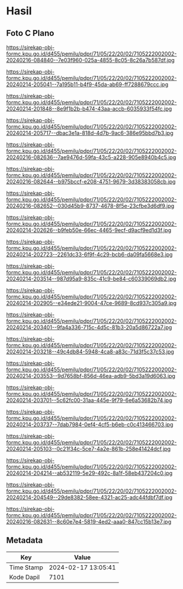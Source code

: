 # Hasil

## Foto C Plano

https://sirekap-obj-formc.kpu.go.id/d455/pemilu/pdpr/71/05/22/20/02/7105222002002-20240216-084840--7e03f960-025a-4855-8c05-8c26a7b587df.jpg

https://sirekap-obj-formc.kpu.go.id/d455/pemilu/pdpr/71/05/22/20/02/7105222002002-20240214-205041--7a195b11-b4f9-45da-ab69-ff7288679ccc.jpg

https://sirekap-obj-formc.kpu.go.id/d455/pemilu/pdpr/71/05/22/20/02/7105222002002-20240214-201848--8e9f1b2b-b474-43aa-accb-6035933f54fc.jpg

https://sirekap-obj-formc.kpu.go.id/d455/pemilu/pdpr/71/05/22/20/02/7105222002002-20240214-205717--dbac3e1a-818d-4d7b-9ac6-386e95bbd7b3.jpg

https://sirekap-obj-formc.kpu.go.id/d455/pemilu/pdpr/71/05/22/20/02/7105222002002-20240216-082636--7ae9476d-59fa-43c5-a228-905e8940b4c5.jpg

https://sirekap-obj-formc.kpu.go.id/d455/pemilu/pdpr/71/05/22/20/02/7105222002002-20240216-082644--b975bccf-e208-4751-9679-3d38383058cb.jpg

https://sirekap-obj-formc.kpu.go.id/d455/pemilu/pdpr/71/05/22/20/02/7105222002002-20240216-082652--030d45b9-8737-4678-8f5e-23cfbe3d6df9.jpg

https://sirekap-obj-formc.kpu.go.id/d455/pemilu/pdpr/71/05/22/20/02/7105222002002-20240214-202626--b9feb50e-66ec-4465-9ecf-d9acf9ed1d3f.jpg

https://sirekap-obj-formc.kpu.go.id/d455/pemilu/pdpr/71/05/22/20/02/7105222002002-20240214-202723--2261dc33-6f9f-4c29-bcb6-da09fa5668e3.jpg

https://sirekap-obj-formc.kpu.go.id/d455/pemilu/pdpr/71/05/22/20/02/7105222002002-20240214-203514--987d95a9-835c-41c9-be84-c60339069db2.jpg

https://sirekap-obj-formc.kpu.go.id/d455/pemilu/pdpr/71/05/22/20/02/7105222002002-20240214-202905--e34ede21-9004-47ce-9689-8cd937c305a9.jpg

https://sirekap-obj-formc.kpu.go.id/d455/pemilu/pdpr/71/05/22/20/02/7105222002002-20240214-203401--9fa4a336-715c-4d5c-81b3-20a5d86722a7.jpg

https://sirekap-obj-formc.kpu.go.id/d455/pemilu/pdpr/71/05/22/20/02/7105222002002-20240214-203218--49c4db84-5948-4ca8-a83c-71d3f5c37c53.jpg

https://sirekap-obj-formc.kpu.go.id/d455/pemilu/pdpr/71/05/22/20/02/7105222002002-20240214-203553--9d7658bf-856d-46ea-adb9-5bd3a19d6063.jpg

https://sirekap-obj-formc.kpu.go.id/d455/pemilu/pdpr/71/05/22/20/02/7105222002002-20240214-203701--5c62fc00-31aa-445e-9f79-6e6a53682b74.jpg

https://sirekap-obj-formc.kpu.go.id/d455/pemilu/pdpr/71/05/22/20/02/7105222002002-20240214-203737--7dab7984-0ef4-4cf5-b6eb-c0c413466703.jpg

https://sirekap-obj-formc.kpu.go.id/d455/pemilu/pdpr/71/05/22/20/02/7105222002002-20240214-205103--0c21f34c-5ce7-4a2e-861b-258e41424dcf.jpg

https://sirekap-obj-formc.kpu.go.id/d455/pemilu/pdpr/71/05/22/20/02/7105222002002-20240214-204214--ab532119-5e29-492c-8a1f-58eb437204c0.jpg

https://sirekap-obj-formc.kpu.go.id/d455/pemilu/pdpr/71/05/22/20/02/7105222002002-20240214-204549--29de8382-58ee-4321-ac25-adc44fdbf7df.jpg

https://sirekap-obj-formc.kpu.go.id/d455/pemilu/pdpr/71/05/22/20/02/7105222002002-20240216-082631--8c60e7e4-5819-4ed2-aaa0-847cc15b13e7.jpg


## Metadata

| Key        | Value               |
| ---------- | ------------------- |
| Time Stamp | 2024-02-17 13:05:41 |
| Kode Dapil | 7101                |



